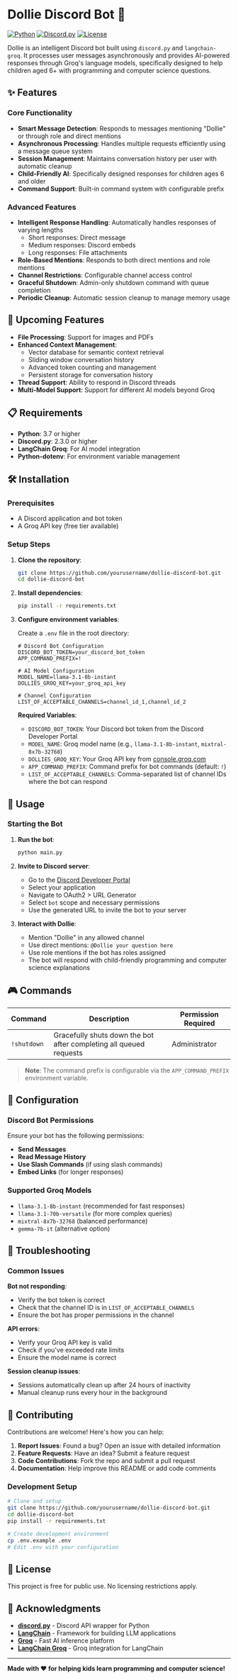 # Dollie Discord Bot 🤖

[![Python](https://img.shields.io/badge/Python-3.7+-blue.svg)](https://python.org)
[![Discord.py](https://img.shields.io/badge/discord.py-2.3+-green.svg)](https://discordpy.readthedocs.io/)
[![License](https://img.shields.io/badge/License-Free-red.svg)]()

Dollie is an intelligent Discord bot built using `discord.py` and `langchain-groq`. It processes user messages asynchronously and provides AI-powered responses through Groq's language models, specifically designed to help children aged 6+ with programming and computer science questions.

## ✨ Features

### Core Functionality
- **Smart Message Detection**: Responds to messages mentioning "Dollie" or through role and direct mentions
- **Asynchronous Processing**: Handles multiple requests efficiently using a message queue system
- **Session Management**: Maintains conversation history per user with automatic cleanup
- **Child-Friendly AI**: Specifically designed responses for children ages 6 and older
- **Command Support**: Built-in command system with configurable prefix

### Advanced Features
- **Intelligent Response Handling**: Automatically handles responses of varying lengths
  - Short responses: Direct message
  - Medium responses: Discord embeds
  - Long responses: File attachments
- **Role-Based Mentions**: Responds to both direct mentions and role mentions
- **Channel Restrictions**: Configurable channel access control
- **Graceful Shutdown**: Admin-only shutdown command with queue completion
- **Periodic Cleanup**: Automatic session cleanup to manage memory usage

## 🚀 Upcoming Features

- **File Processing**: Support for images and PDFs
- **Enhanced Context Management**:
  - Vector database for semantic context retrieval
  - Sliding window conversation history
  - Advanced token counting and management
  - Persistent storage for conversation history
- **Thread Support**: Ability to respond in Discord threads
- **Multi-Model Support**: Support for different AI models beyond Groq 

## 📋 Requirements

- **Python**: 3.7 or higher
- **Discord.py**: 2.3.0 or higher
- **LangChain Groq**: For AI model integration
- **Python-dotenv**: For environment variable management

## 🛠️ Installation

### Prerequisites
- A Discord application and bot token
- A Groq API key (free tier available)

### Setup Steps

1. **Clone the repository**:
   ```bash
   git clone https://github.com/yourusername/dollie-discord-bot.git
   cd dollie-discord-bot
   ```

2. **Install dependencies**:
   ```bash
   pip install -r requirements.txt
   ```

3. **Configure environment variables**:
   
   Create a `.env` file in the root directory:
   ```env
   # Discord Bot Configuration
   DISCORD_BOT_TOKEN=your_discord_bot_token
   APP_COMMAND_PREFIX=!
   
   # AI Model Configuration
   MODEL_NAME=llama-3.1-8b-instant
   DOLLIES_GROQ_KEY=your_groq_api_key
   
   # Channel Configuration
   LIST_OF_ACCEPTABLE_CHANNELS=channel_id_1,channel_id_2
   ```
   
   **Required Variables**:
   - `DISCORD_BOT_TOKEN`: Your Discord bot token from the Discord Developer Portal
   - `MODEL_NAME`: Groq model name (e.g., `llama-3.1-8b-instant`, `mixtral-8x7b-32768`)
   - `DOLLIES_GROQ_KEY`: Your Groq API key from [console.groq.com](https://console.groq.com)
   - `APP_COMMAND_PREFIX`: Command prefix for bot commands (default: `!`)
   - `LIST_OF_ACCEPTABLE_CHANNELS`: Comma-separated list of channel IDs where the bot can respond

## 🚀 Usage

### Starting the Bot

1. **Run the bot**:
   ```bash
   python main.py
   ```

2. **Invite to Discord server**:
   - Go to the [Discord Developer Portal](https://discord.com/developers/applications)
   - Select your application
   - Navigate to OAuth2 > URL Generator
   - Select `bot` scope and necessary permissions
   - Use the generated URL to invite the bot to your server

3. **Interact with Dollie**:
   - Mention "Dollie" in any allowed channel
   - Use direct mentions: `@Dollie your question here`
   - Use role mentions if the bot has roles assigned
   - The bot will respond with child-friendly programming and computer science explanations

## 🎮 Commands

| Command | Description | Permission Required |
|---------|-------------|-------------------|
| `!shutdown` | Gracefully shuts down the bot after completing all queued requests | Administrator |

> **Note**: The command prefix is configurable via the `APP_COMMAND_PREFIX` environment variable.

## 🔧 Configuration

### Discord Bot Permissions
Ensure your bot has the following permissions:
- **Send Messages**
- **Read Message History**
- **Use Slash Commands** (if using slash commands)
- **Embed Links** (for longer responses)

### Supported Groq Models
- `llama-3.1-8b-instant` (recommended for fast responses)
- `llama-3.1-70b-versatile` (for more complex queries)
- `mixtral-8x7b-32768` (balanced performance)
- `gemma-7b-it` (alternative option) 

## 🐛 Troubleshooting

### Common Issues

**Bot not responding**:
- Verify the bot token is correct
- Check that the channel ID is in `LIST_OF_ACCEPTABLE_CHANNELS`
- Ensure the bot has proper permissions in the channel

**API errors**:
- Verify your Groq API key is valid
- Check if you've exceeded rate limits
- Ensure the model name is correct

**Session cleanup issues**:
- Sessions automatically clean up after 24 hours of inactivity
- Manual cleanup runs every hour in the background

## 🤝 Contributing

Contributions are welcome! Here's how you can help:

1. **Report Issues**: Found a bug? Open an issue with detailed information
2. **Feature Requests**: Have an idea? Submit a feature request
3. **Code Contributions**: Fork the repo and submit a pull request
4. **Documentation**: Help improve this README or add code comments

### Development Setup
```bash
# Clone and setup
git clone https://github.com/yourusername/dollie-discord-bot.git
cd dollie-discord-bot
pip install -r requirements.txt

# Create development environment
cp .env.example .env
# Edit .env with your configuration
```

## 📄 License

This project is free for public use. No licensing restrictions apply.

## 🙏 Acknowledgments

- **[discord.py](https://discordpy.readthedocs.io/en/stable/)** - Discord API wrapper for Python
- **[LangChain](https://langchain.com/)** - Framework for building LLM applications
- **[Groq](https://groq.com/)** - Fast AI inference platform
- **[LangChain Groq](https://python.langchain.com/docs/integrations/chat/groq)** - Groq integration for LangChain

---

**Made with ❤️ for helping kids learn programming and computer science!**
